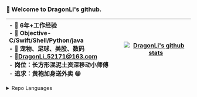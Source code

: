 ### 👋 Welcome to DragonLi's github.

| <div align="left"> - 💪 6年+工作经验 <br> - 📝 Objective-C/Swift/Shell/Python/java <br> - 👟 宠物、足球、美股、数码 <br> - 📮DragonLi_52171@163.com <br> - 岗位：长方形混泥土资深移动小师傅 <br> - 追求：黄袍加身送外卖 😁 </div>| [![DragonLi's github stats](https://github-readme-stats.vercel.app/api?username=DevDragonli&show_icons=true&theme=dark)](https://github.com/anuraghazra/github-readme-stats) |
| --- | --- |

<details>

<summary> Repo Languages </summary>
  
![DevDragonLi Language](http://repo-charts.taroxin.cn/api/repo/languageChart?owner=DevDragonLi)

</details>
